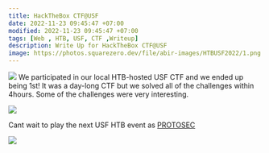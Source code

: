 ```yaml
---
title: HackTheBox CTF@USF
date: 2022-11-23 09:45:47 +07:00
modified: 2022-11-23 09:45:47 +07:00
tags: [Web , HTB, USF, CTF ,Writeup]
description: Write Up for HackTheBox CTF@USF
image: https://photos.squarezero.dev/file/abir-images/HTBUSF2022/1.png
---
```


![](https://photos.squarezero.dev/file/abir-images/HTBUSF2022/logo.png)
We participated in our local HTB-hosted USF CTF and we ended up being 1st! It was a day-long CTF but we solved all of the challenges within 4hours. Some of the challenges were very interesting. 

![](https://photos.squarezero.dev/file/abir-images/HTBUSF2022/1.png)

Cant wait to play the next USF HTB event as [PROTOSEC](https://twitter.com/protos3c)

![](https://photos.squarezero.dev/file/abir-images/HTBUSF2022/protosec.jpg)